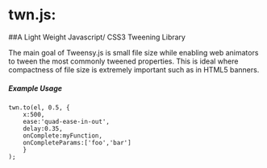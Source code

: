 # twn.js: 

##A Light Weight Javascript/ CSS3 Tweening Library

The main goal of Tweensy.js is small file size while enabling web animators to tween the most commonly tweened properties. This is ideal where compactness of file size is extremely important such as in HTML5 banners.

##### Example Usage
```
twn.to(el, 0.5, {
	x:500, 
	ease:'quad-ease-in-out', 
	delay:0.35, 
	onComplete:myFunction, 
	onCompleteParams:['foo','bar'] 
	}
);

```
